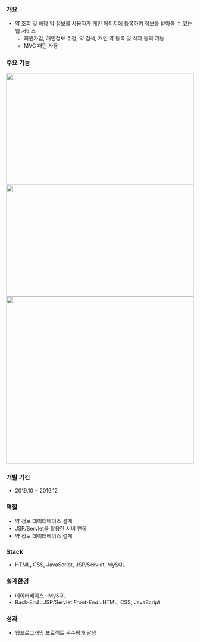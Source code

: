 ### 개요
* 약 조회 및 해당 약 정보를 사용자가 개인 페이지에 등록하여 정보를 받아볼 수 있는 웹 서비스
  * 회원가입, 개인정보 수정, 약 검색, 개인 약 등록 및 삭제 등의 기능
  * MVC 패턴 사용
  
### 주요 기능
<img src="https://user-images.githubusercontent.com/46698840/94368998-35ea5e80-0122-11eb-9a24-1d85a1046843.png" width="100%" height="300">
<img src="https://user-images.githubusercontent.com/46698840/94369005-3edb3000-0122-11eb-8c3b-e356e59f36ec.png" width="100%" height="300">
<img src="https://user-images.githubusercontent.com/46698840/94369016-469ad480-0122-11eb-91e1-6d21065a534e.png" width="100%" height="450">

### 개발 기간
* 2019.10 ~ 2019.12

### 역할
* 약 정보 데이터베이스 설계
* JSP/Servlet을 활용한 서버 연동
* 약 정보 데이터베이스 설계

### Stack
* HTML, CSS, JavaScript, JSP/Servlet, MySQL

### 설계환경
* 데이터베이스 : MySQL
* Back-End : JSP/Servlet
*Front-End* : HTML, CSS, JavaScript

### 성과
* 웹프로그래밍 프로젝트 우수평가 달성
